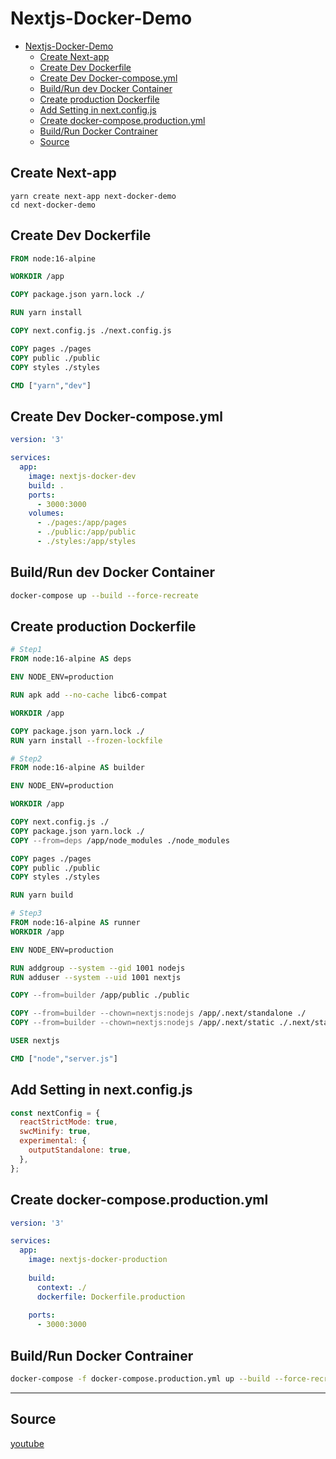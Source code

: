 # Nextjs-Docker-Demo

- [Nextjs-Docker-Demo](#nextjs-docker-demo)
  - [Create Next-app](#create-next-app)
  - [Create Dev Dockerfile](#create-dev-dockerfile)
  - [Create Dev Docker-compose.yml](#create-dev-docker-composeyml)
  - [Build/Run dev Docker Container](#buildrun-dev-docker-container)
  - [Create production Dockerfile](#create-production-dockerfile)
  - [Add Setting in next.config.js](#add-setting-in-nextconfigjs)
  - [Create docker-compose.production.yml](#create-docker-composeproductionyml)
  - [Build/Run Docker Contrainer](#buildrun-docker-contrainer)
  - [Source](#source)

## Create Next-app
```
yarn create next-app next-docker-demo
cd next-docker-demo
```

## Create Dev Dockerfile
```Dockerfile
FROM node:16-alpine

WORKDIR /app

COPY package.json yarn.lock ./

RUN yarn install

COPY next.config.js ./next.config.js

COPY pages ./pages
COPY public ./public
COPY styles ./styles

CMD ["yarn","dev"]
```

## Create Dev Docker-compose.yml
```yml
version: '3'

services:
  app:
    image: nextjs-docker-dev
    build: .
    ports:
      - 3000:3000
    volumes:
      - ./pages:/app/pages
      - ./public:/app/public
      - ./styles:/app/styles
```

## Build/Run dev Docker Container
```bash
docker-compose up --build --force-recreate
```

## Create production Dockerfile
```Dockerfile
# Step1
FROM node:16-alpine AS deps

ENV NODE_ENV=production

RUN apk add --no-cache libc6-compat

WORKDIR /app

COPY package.json yarn.lock ./
RUN yarn install --frozen-lockfile

# Step2
FROM node:16-alpine AS builder

ENV NODE_ENV=production

WORKDIR /app

COPY next.config.js ./
COPY package.json yarn.lock ./
COPY --from=deps /app/node_modules ./node_modules

COPY pages ./pages
COPY public ./public
COPY styles ./styles

RUN yarn build

# Step3
FROM node:16-alpine AS runner
WORKDIR /app

ENV NODE_ENV=production

RUN addgroup --system --gid 1001 nodejs
RUN adduser --system --uid 1001 nextjs

COPY --from=builder /app/public ./public

COPY --from=builder --chown=nextjs:nodejs /app/.next/standalone ./
COPY --from=builder --chown=nextjs:nodejs /app/.next/static ./.next/static

USER nextjs

CMD ["node","server.js"]

```

## Add Setting in next.config.js
```js
const nextConfig = {
  reactStrictMode: true,
  swcMinify: true,
  experimental: {
    outputStandalone: true,
  },
};

```

## Create docker-compose.production.yml
```yml
version: '3'

services:
  app:
    image: nextjs-docker-production
    
    build: 
      context: ./
      dockerfile: Dockerfile.production
    
    ports:
      - 3000:3000

```

## Build/Run Docker Contrainer
```bash
docker-compose -f docker-compose.production.yml up --build --force-recreate
```

<hr>

## Source
[youtube](https://www.youtube.com/watch?v=aNh8iShFXto)


